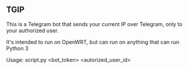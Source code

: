 TGIP
--------------

This is a Telegram bot that sends your current IP over Telegram, only to your authorized user.

It's intended to run on OpenWRT, but can run on anything that can run Python 3

Usage: script.py <bot_token> <autorized_user_id>

